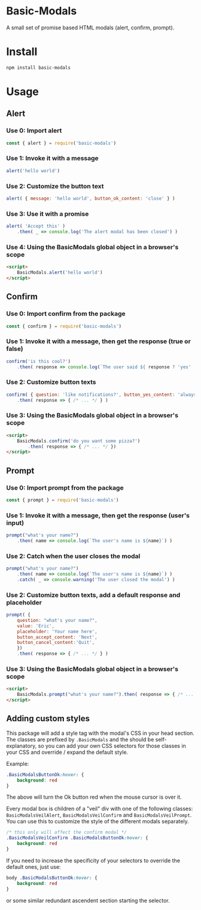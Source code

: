 # Basic-Modals

A small set of promise based HTML modals (alert, confirm, prompt).

# Install

```bash
npm install basic-modals
```

# Usage

## Alert

### Use 0: Import alert

```javascript
const { alert } = require('basic-modals')
```

### Use 1: Invoke it with a message

```javascript
alert('hello world')
```

### Use 2: Customize the button text

```javascript
alert( { message: 'hello world', button_ok_content: 'close' } )
```

### Use 3: Use it with a promise

```javascript
alert( 'Accept this' )
    .then( _ => console.log('The alert modal has been closed') )
```

### Use 4: Using the BasicModals global object in a browser's scope

```html
<script>
    BasicModals.alert('hello world')
</script>
```

## Confirm

### Use 0: Import confirm from the package

```javascript
const { confirm } = require('basic-modals')
```

### Use 1: Invoke it with a message, then get the response (true or false)

```javascript
confirm('is this cool?')
    .then( response => console.log(`The user said ${ response ? 'yes' : 'no' }`) )
```

### Use 2: Customize button texts

```javascript
confirm( { question: 'like notifications?', button_yes_content: 'always', button_no_content:'never' } )
    .then( response => { /* ... */ } )
```

### Use 3: Using the BasicModals global object in a browser's scope

```html
<script>
    BasicModals.confirm('do you want some pizza?')
        .then( response => { /* ... */ })
</script>
```

## Prompt

### Use 0: Import prompt from the package

```javascript
const { prompt } = require('basic-modals')
```

### Use 1: Invoke it with a message, then get the response (user's input)

```javascript
prompt("what's your name?")
    .then( name => console.log(`The user's name is ${name}`) )
```

### Use 2: Catch when the user closes the modal

```javascript
prompt("what's your name?")
    .then( name => console.log(`The user's name is ${name}`) )
    .catch( _ => console.warning('The user closed the modal') )
```

### Use 2: Customize button texts, add a default response and placeholder

```javascript
prompt( {
    question: "what's your name?",
    value: 'Eric',
    placeholder: 'Your name here',
    button_accept_content: 'Next',
    button_cancel_content:'Quit',
    })
    .then( response => { /* ... */ } )
```

### Use 3: Using the BasicModals global object in a browser's scope

```html
<script>
    BasicModals.prompt("what's your name?").then( response => { /* ... */ })
</script>
```

## Adding custom styles

This package will add a style tag with the modal's CSS in your head section. The classes are prefixed by `.BasicModals` and the should be self-explanatory, so you can add your own CSS selectors for those classes in your CSS and override / expand the default style.

Example:

```css
.BasicModalsButtonOk:hover: {
    background: red
}
```

The above will turn the Ok button red when the mouse cursor is over it.

Every modal box is children of a "veil" div with one of the following classes: `BasicModalsVeilAlert`, `BasicModalsVeilConfirm` and `BasicModalsVeilPrompt`. You can use this to customize the style of the different modals separately.

```css
/* this only will affect the confirm modal */
.BasicModalsVeilConfirm .BasicModalsButtonOk:hover: {
    background: red
}
```

If you need to increase the specificity of your selectors to override the default ones, just use:

```css
body .BasicModalsButtonOk:hover: {
    background: red
}
```

or some similar redundant ascendent section starting the selector.